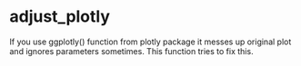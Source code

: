 # adjust_plotly

If you use ggplotly() function from plotly package it messes up original plot and ignores parameters sometimes.
This function tries to fix this.
